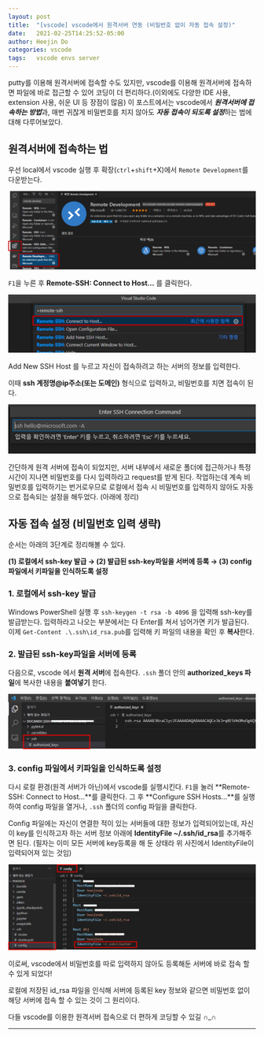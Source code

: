 ```yaml
---
layout: post
title:  "[vscode] vscode에서 원격서버 연동 (비밀번호 없이 자동 접속 설정)"
date:   2021-02-25T14:25:52-05:00
author: Heejin Do
categories: vscode
tags:	vscode envs server
---
```


putty를 이용해 원격서버에 접속할 수도 있지만, vscode를 이용해 원격서버에 접속하면 파일에 바로 접근할 수 있어 코딩이 더 편리하다.(이외에도 다양한 IDE 사용, extension 사용, 쉬운 UI 등 장점이 많음)
이 포스트에서는 vscode에서 <em>**원격서버에 접속하는 방법**</em>과, 매번 귀찮게 비밀번호를 치지 않아도 <em>**자동 접속이 되도록 설정**</em>하는 법에 대해 다루어보았다.

## 원격서버에 접속하는 법

우선 local에서 vscode 실행 후 확장(`ctrl`+`shift`+X)에서 `Remote Development`를 다운받는다.

<img src="/assets/images/server_1.PNG" title="Remote Development">

`F1`을 누른 후 **Remote-SSH: Connect to Host...** 를 클릭한다.

<img src="/assets/images/server_2.PNG" title="Remote-SSH">

Add New SSH Host 를 누르고 자신이 접속하려고 하는 서버의 정보를 입력한다.

이때 **ssh 계정명@ip주소(또는 도메인)** 형식으로 입력하고, 비밀번호를 치면 접속이 된다.

<img src="/assets/images/server_3.PNG" title="server info">

간단하게 원격 서버에 접속이 되었지만, 서버 내부에서 새로운 폴더에 접근하거나 특정 시간이 지나면 비밀번호를 다시 입력하라고 request를 받게 된다.
작업하는데 계속 비밀번호를 입력하기는 번거로우므로 로컬에서 접속 시 비밀번호를 입력하지 않아도 자동으로 접속되는 설정을 해두었다. (아래에 정리)

## 자동 접속 설정 (비밀번호 입력 생략)

순서는 아래의 3단계로 정리해볼 수 있다.

**(1) 로컬에서 ssh-key 발급 → (2) 발급된 ssh-key파일을 서버에 등록 → (3) config 파일에서 키파일을 인식하도록 설정**

### 1. 로컬에서 ssh-key 발급
Windows PowerShell 실행 후 `ssh-keygen -t rsa -b 4096` 을 입력해 ssh-key를 발급받는다. 
입력하라고 나오는 부분에서는 다 Enter를 쳐서 넘어가면 키가 발급된다. 이제 `Get-Content .\.ssh\id_rsa.pub`를 입력해 키 파일의 내용을 확인 후 **복사**한다.

### 2. 발급된 ssh-key파일을 서버에 등록

다음으로, vscode 에서 **원격 서버**에 접속한다. `.ssh` 폴더 안의 **authorized_keys 파일**에 복사한 내용을 **붙여넣기** 한다.

<img src="/assets/images/server_4.PNG" title="ssh-key input">

### 3. config 파일에서 키파일을 인식하도록 설정
다시 로컬 환경(원격 서버가 아닌)에서 vscode를 실행시킨다. `F1`을 눌러 **Remote-SSH: Connect to Host...**를 클릭한다. 그 후 **Configure SSH Hosts...**를 실행하여 config 파일을 열거나, `.ssh` 폴더의 config 파일을 클릭한다.

Config 파일에는 자신이 연결한 적이 있는 서버들에 대한 정보가 입력되어있는데, 자신이 key를 인식하고자 하는 서버 정보 아래에 **IdentityFile ~/.ssh/id_rsa**를 추가해주면 된다. 
(필자는 이미 모든 서버에 key등록을 해 둔 상태라 위 사진에서 IdentityFile이 입력되어져 있는 것임)

<img src="/assets/images/server_5.PNG" title="ssh-key input">

이로써, vscode에서 비밀번호를 따로 입력하지 않아도 등록해둔 서버에 바로 접속 할 수 있게 되었다!

로컬에 저장된 id_rsa 파일을 인식해 서버에 등록된 key 정보와 같으면 비밀번호 없이 해당 서버에 접속 할 수 있는 것이 그 원리이다.

다들 vscode를 이용한 원격서버 접속으로 더 편하게 코딩할 수 있길 ∩_∩

----- 